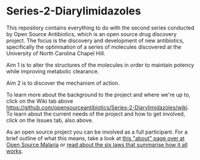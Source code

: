 # Series-2-Diarylimidazoles

This repository contains everything to do with the second series conducted by Open Source Antibiotics, which is an open source drug discovery project. The focus is the discovery and development of new antibiotics, specifically the optimisation of a series of molecules discovered at the University of North Carolina Chapel Hill. 

Aim 1 is to alter the structures of the molecules in order to maintain potency while improving metabolic clearance.

Aim 2 is to discover the mechanism of action.

To learn more about the background to the project and where we're up to, click on the Wiki tab above https://github.com/opensourceantibiotics/Series-2-Diarylimidazoles/wiki. To learn about the current needs of the project and how to get involved, click on the Issues tab, also above. 

As an open source project you can be involved as a full participant. For a brief outline of what this means, take a look at [this "about" page over at Open Source Malaria](https://github.com/OpenSourceMalaria/About-StartHere-FAQ) or [read about the six laws that summarise how it all works](https://onlinelibrary.wiley.com/doi/full/10.1002/cmdc.201900565).
